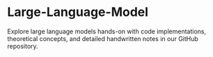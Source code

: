 # Large-Language-Model
Explore large language models hands-on with code implementations, theoretical concepts, and detailed handwritten notes in our GitHub repository.
